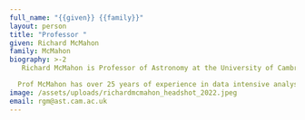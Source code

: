 ```yaml
---
full_name: "{{given}} {{family}}"
layout: person
title: "Professor "
given: Richard McMahon
family: McMahon
biography: >-2
   Richard McMahon is Professor of Astronomy at the University of Cambridge. 

  Prof McMahon has over 25 years of experience in data intensive analysis and computational research, national and international project science, project management and data management in ground and space-based data intensive multi-wavelength projects from radio to X-ray wavelength involving the European Space Agency(ESA; XMM-Newton), European Southern Observatory (ESO; VISTA, 4MOST) and STFC (CASU, DES, LSST, IRIS, SKA, UKSRC). He has been a member of the DIRAC Project Board  and PI of the DIRAC Data Intensive service at the University of Cambridge since 2017.
image: /assets/uploads/richardmcmahon_headshot_2022.jpeg
email: rgm@ast.cam.ac.uk
---
```


